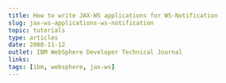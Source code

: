 ```yaml
---
title: How to write JAX-WS applications for WS-Notification
slug: jax-ws-applications-ws-notification
topic: tutorials
type: articles
date: 2008-11-12
outlet: IBM WebSphere Developer Technical Journal
links:
tags: [ibm, websphere, jax-ws]
---
```


